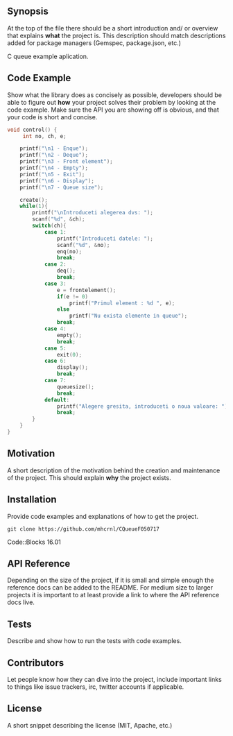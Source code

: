 ## Synopsis

At the top of the file there should be a short introduction and/ or overview that explains **what** the project is. This description should match descriptions added for package managers (Gemspec, package.json, etc.)

C queue example aplication.
## Code Example

Show what the library does as concisely as possible, developers should be able to figure out **how** your project solves their problem by looking at the code example. Make sure the API you are showing off is obvious, and that your code is short and concise.
``` C
void control() {
     int no, ch, e;

    printf("\n1 - Enque");
    printf("\n2 - Deque");
    printf("\n3 - Front element");
    printf("\n4 - Empty");
    printf("\n5 - Exit");
    printf("\n6 - Display");
    printf("\n7 - Queue size");

    create();
    while(1){
        printf("\nIntroduceti alegerea dvs: ");
        scanf("%d", &ch);
        switch(ch){
            case 1:
                printf("Introduceti datele: ");
                scanf("%d", &no);
                enq(no);
                break;
            case 2:
                deq();
                break;
            case 3:
                e = frontelement();
                if(e != 0)
                    printf("Primul element : %d ", e);
                else
                    printf("Nu exista elemente in queue");
                break;
            case 4:
                empty();
                break;
            case 5:
                exit(0);
            case 6:
                display();
                break;
            case 7:
                queuesize();
                break;
            default:
                printf("Alegere gresita, introduceti o noua valoare: ");
                break;
        }
    }
}
```

## Motivation

A short description of the motivation behind the creation and maintenance of the project. This should explain **why** the project exists.

## Installation

Provide code examples and explanations of how to get the project.
```
git clone https://github.com/mhcrnl/CQueueF050717
```
Code::Blocks 16.01

## API Reference

Depending on the size of the project, if it is small and simple enough the reference docs can be added to the README. For medium size to larger projects it is important to at least provide a link to where the API reference docs live.

## Tests

Describe and show how to run the tests with code examples.

## Contributors

Let people know how they can dive into the project, include important links to things like issue trackers, irc, twitter accounts if applicable.

## License

A short snippet describing the license (MIT, Apache, etc.)

